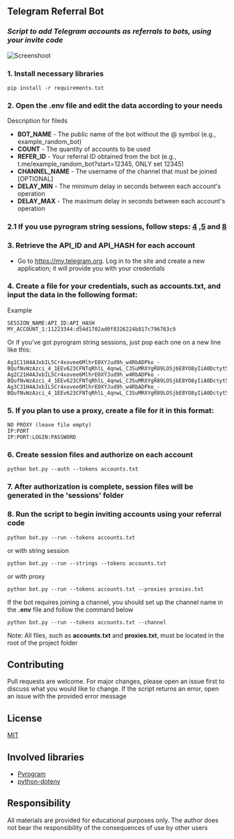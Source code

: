## Telegram Referral Bot
### ***Script to add Telegram accounts as referrals to bots, using your invite code***

![Screenshoot](https://github.com/svtcore/telegram-referral-bot/blob/main/screenshot.png)

### 1. Install necessary libraries
```
pip install -r requirements.txt
```
### 2. Open the .env file and edit the data according to your needs
Description for fileds
 - **BOT_NAME** - The public name of the bot without the @ symbol (e.g., example_random_bot)
 - **COUNT** - The quantity of accounts to be used
 - **REFER_ID** - Your referral ID obtained from the bot (e.g., t.me/example_random_bot?start=12345, ONLY set 12345)
 - **CHANNEL_NAME** - The username of the channel that must be joined [OPTIONAL]
 - **DELAY_MIN** - The minimum delay in seconds between each account's operation
 - **DELAY_MAX** - The maximum delay in seconds between each account's operation
### 2.1 If you use pyrogram string sessions, follow steps: [4](https://github.com/svtcore/telegram-referral-bot?tab=readme-ov-file#4-create-a-file-for-your-credentials-such-as-accountstxt-and-input-the-data-in-the-following-format) ,[5](https://github.com/svtcore/telegram-referral-bot?tab=readme-ov-file#5-if-you-plan-to-use-a-proxy-create-a-file-for-it-in-this-format) and [8](https://github.com/svtcore/telegram-referral-bot?tab=readme-ov-file#8-run-the-script-to-begin-inviting-accounts-using-your-referral-code)
### 3. Retrieve the API_ID and API_HASH for each account
 - Go to https://my.telegram.org. Log in to the site and create a new application; it will provide you with your credentials
### 4. Create a file for your credentials, such as accounts.txt, and input the data in the following format:
Example
```
SESSION_NAME:API_ID:API_HASH
MY_ACCOUNT_1:11223344:d54d1702ad0f8326224b817c796763c9
```
Or if you've got pyrogram string sessions, just pop each one on a new line like this:
```
Ag1C11H4AJxbIL5Cr4xovee6MlhrE0XYJud9h_w4RbADPko_-BQufNvWzAzci_4_1EEv623CFNTqRhlL_4qnwL_C3SuMRXYgR89LOSjbE8YO8yIiA0Dctyt5BwdinvMFFm6CEqhzhMzFXoqwCjAMCF9BWkUdJ0WqXkUjxkWO68rJXRIDLl2PXqEGOijZRLnVQIf2H8oJAuAe8Wo7nfYFuFQJAJH7CvpFiY2VZWeBVjSrgWspbTY3Kiy5q7EBrkHFeZvF5y5N_fWnkrAAWYmLN2zctOLuRm2SJ2DQ2mzZdYjKs4Dxzu1QeHTnRdnDCgE9SjEp2C3RFioZDy38105ao_da6owAAAAB3o_RZAA
Ag2C21H4AJxbIL5Cr4xovee6MlhrE0XYJud9h_w4RbADPko_-BQufNvWzAzci_4_1EEv623CFNTqRhlL_4qnwL_C3SuMRXYgR89LOSjbE8YO8yIiA0Dctyt5BwdinvMFFm6CEqhzhMzFXoqwCjAMCF9BWkUdJ0WqXkUjxkWO68rJXRIDLl2PXqEGOijZRLnVQIf2H8oJAuAe8Wo7nfYFuFQJAJH7CvpFiY2VZWeBVjSrgWspbTY3Kiy5q7EBrkHFeZvF5y5N_fWnkrAAWYmLN2zctOLuRm2SJ2DQ2mzZdYjKs4Dxzu1QeHTnRdnDCgE9SjEp2C3RFioZDy38105ao_da6owAAAAB3o_RZAA
Ag3C31H4AJxbIL5Cr4xovee6MlhrE0XYJud9h_w4RbADPko_-BQufNvWzAzci_4_1EEv623CFNTqRhlL_4qnwL_C3SuMRXYgR89LOSjbE8YO8yIiA0Dctyt5BwdinvMFFm6CEqhzhMzFXoqwCjAMCF9BWkUdJ0WqXkUjxkWO68rJXRIDLl2PXqEGOijZRLnVQIf2H8oJAuAe8Wo7nfYFuFQJAJH7CvpFiY2VZWeBVjSrgWspbTY3Kiy5q7EBrkHFeZvF5y5N_fWnkrAAWYmLN2zctOLuRm2SJ2DQ2mzZdYjKs4Dxzu1QeHTnRdnDCgE9SjEp2C3RFioZDy38105ao_da6owAAAAB3o_RZAA
```
### 5. If you plan to use a proxy, create a file for it in this format:
```
NO PROXY (leave file empty)
IP:PORT
IP:PORT:LOGIN:PASSWORD
```
### 6. Create session files and authorize on each account
```
python bot.py --auth --tokens accounts.txt
```
### 7. After authorization is complete, session files will be generated in the 'sessions' folder
### 8. Run the script to begin inviting accounts using your referral code
```
python bot.py --run --tokens accounts.txt
```
or with string session
```
python bot.py --run --strings --tokens accounts.txt
```
or with proxy
```
python bot.py --run --tokens accounts.txt --proxies proxies.txt
```
If the bot requires joining a channel, you should set up the channel name in the **.env** file and follow the command below
```
python bot.py --run --tokens accounts.txt --channel
```
Note: All files, such as **accounts.txt** and **proxies.txt**, must be located in the root of the project folder

## Contributing
Pull requests are welcome. For major changes, please open an issue first to discuss what you would like to change. 
If the script returns an error, open an issue with the provided error message 

## License
[MIT](https://github.com/svtcore/telegram-referral-bot/blob/main/LICENSE)

## Involved libraries
* [Pyrogram](https://github.com/pyrogram/pyrogram)
* [python-dotenv](https://github.com/theskumar/python-dotenv)

## Responsibility
All materials are provided for educational purposes only. The author does not bear the responsibility of the consequences of use by other users
